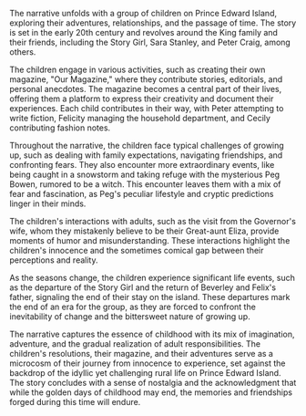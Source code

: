 The narrative unfolds with a group of children on Prince Edward Island, exploring their adventures, relationships, and the passage of time. The story is set in the early 20th century and revolves around the King family and their friends, including the Story Girl, Sara Stanley, and Peter Craig, among others.

The children engage in various activities, such as creating their own magazine, "Our Magazine," where they contribute stories, editorials, and personal anecdotes. The magazine becomes a central part of their lives, offering them a platform to express their creativity and document their experiences. Each child contributes in their way, with Peter attempting to write fiction, Felicity managing the household department, and Cecily contributing fashion notes.

Throughout the narrative, the children face typical challenges of growing up, such as dealing with family expectations, navigating friendships, and confronting fears. They also encounter more extraordinary events, like being caught in a snowstorm and taking refuge with the mysterious Peg Bowen, rumored to be a witch. This encounter leaves them with a mix of fear and fascination, as Peg's peculiar lifestyle and cryptic predictions linger in their minds.

The children's interactions with adults, such as the visit from the Governor's wife, whom they mistakenly believe to be their Great-aunt Eliza, provide moments of humor and misunderstanding. These interactions highlight the children's innocence and the sometimes comical gap between their perceptions and reality.

As the seasons change, the children experience significant life events, such as the departure of the Story Girl and the return of Beverley and Felix's father, signaling the end of their stay on the island. These departures mark the end of an era for the group, as they are forced to confront the inevitability of change and the bittersweet nature of growing up.

The narrative captures the essence of childhood with its mix of imagination, adventure, and the gradual realization of adult responsibilities. The children's resolutions, their magazine, and their adventures serve as a microcosm of their journey from innocence to experience, set against the backdrop of the idyllic yet challenging rural life on Prince Edward Island. The story concludes with a sense of nostalgia and the acknowledgment that while the golden days of childhood may end, the memories and friendships forged during this time will endure.